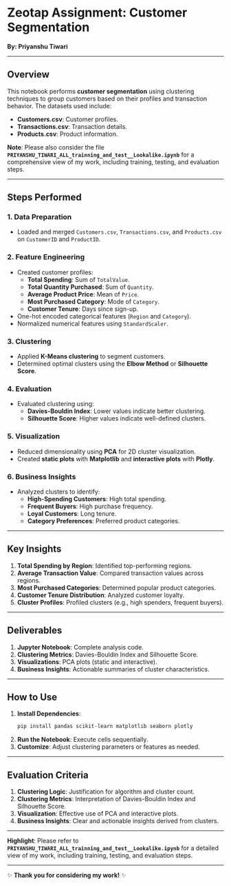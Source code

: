 # **Zeotap Assignment: Customer Segmentation**  
**By: Priyanshu Tiwari**  

---

## **Overview**  
This notebook performs **customer segmentation** using clustering techniques to group customers based on their profiles and transaction behavior. The datasets used include:  
- **Customers.csv**: Customer profiles.  
- **Transactions.csv**: Transaction details.  
- **Products.csv**: Product information.  

**Note**: Please also consider the file **`PRIYANSHU_TIWARI_ALL_trainning_and_test__Lookalike.ipynb`** for a comprehensive view of my work, including training, testing, and evaluation steps.  

---

## **Steps Performed**  

### **1. Data Preparation**  
- Loaded and merged `Customers.csv`, `Transactions.csv`, and `Products.csv` on `CustomerID` and `ProductID`.  

### **2. Feature Engineering**  
- Created customer profiles:  
  - **Total Spending**: Sum of `TotalValue`.  
  - **Total Quantity Purchased**: Sum of `Quantity`.  
  - **Average Product Price**: Mean of `Price`.  
  - **Most Purchased Category**: Mode of `Category`.  
  - **Customer Tenure**: Days since sign-up.  
- One-hot encoded categorical features (`Region` and `Category`).  
- Normalized numerical features using `StandardScaler`.  

### **3. Clustering**  
- Applied **K-Means clustering** to segment customers.  
- Determined optimal clusters using the **Elbow Method** or **Silhouette Score**.  

### **4. Evaluation**  
- Evaluated clustering using:  
  - **Davies-Bouldin Index**: Lower values indicate better clustering.  
  - **Silhouette Score**: Higher values indicate well-defined clusters.  

### **5. Visualization**  
- Reduced dimensionality using **PCA** for 2D cluster visualization.  
- Created **static plots** with **Matplotlib** and **interactive plots** with **Plotly**.  

### **6. Business Insights**  
- Analyzed clusters to identify:  
  - **High-Spending Customers**: High total spending.  
  - **Frequent Buyers**: High purchase frequency.  
  - **Loyal Customers**: Long tenure.  
  - **Category Preferences**: Preferred product categories.  

---

## **Key Insights**  

1. **Total Spending by Region**: Identified top-performing regions.  
2. **Average Transaction Value**: Compared transaction values across regions.  
3. **Most Purchased Categories**: Determined popular product categories.  
4. **Customer Tenure Distribution**: Analyzed customer loyalty.  
5. **Cluster Profiles**: Profiled clusters (e.g., high spenders, frequent buyers).  

---

## **Deliverables**  

1. **Jupyter Notebook**: Complete analysis code.  
2. **Clustering Metrics**: Davies-Bouldin Index and Silhouette Score.  
3. **Visualizations**: PCA plots (static and interactive).  
4. **Business Insights**: Actionable summaries of cluster characteristics.  

---

## **How to Use**  

1. **Install Dependencies**:  
   ```bash  
   pip install pandas scikit-learn matplotlib seaborn plotly  
   ```  
2. **Run the Notebook**: Execute cells sequentially.  
3. **Customize**: Adjust clustering parameters or features as needed.  

---

## **Evaluation Criteria**  

1. **Clustering Logic**: Justification for algorithm and cluster count.  
2. **Clustering Metrics**: Interpretation of Davies-Bouldin Index and Silhouette Score.  
3. **Visualization**: Effective use of PCA and interactive plots.  
4. **Business Insights**: Clear and actionable insights derived from clusters.  

---

**Highlight**: Please refer to **`PRIYANSHU_TIWARI_ALL_trainning_and_test__Lookalike.ipynb`** for a detailed view of my work, including training, testing, and evaluation steps.  

--- 

✨ **Thank you for considering my work!** ✨

